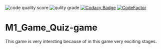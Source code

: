 ![code quality score](https://api.codiga.io/project/30017/score/svg)
![qulity grade](https://api.codiga.io/project/30017/status/svg)
[![Codacy Badge](https://app.codacy.com/project/badge/Grade/de38ad5f4e704fb7a6538cb5d916ace9)](https://www.codacy.com/gh/satyendra11111/M1_Game_Quiz-game/dashboard?utm_source=github.com&amp;utm_medium=referral&amp;utm_content=satyendra11111/M1_Game_Quiz-game&amp;utm_campaign=Badge_Grade)
[![CodeFactor](https://www.codefactor.io/repository/github/satyendra11111/m1_game_quiz-game/badge)](https://www.codefactor.io/repository/github/satyendra11111/m1_game_quiz-game)
# M1_Game_Quiz-game
This game is very intersting because of in this game very exciting stages.
